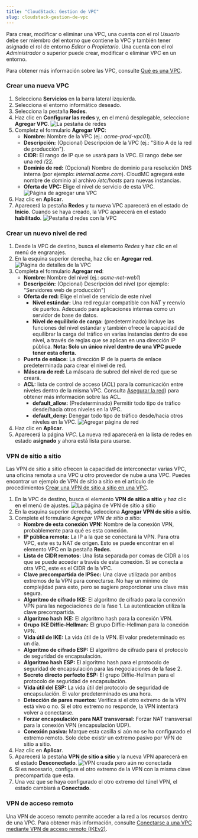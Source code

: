 ```yaml
---
title: "CloudStack: Gestion de VPC"
slug: cloudstack-gestion-de-vpc
---
```



<!-- - [Create a new VPC](#create-a-new-vpc)
- [Create a new network tier](#create-a-new-network-tier)
- [Site-to-Site VPN](#site-to-site-vpn)
    + [Considerations:](#considerations-) -->

Para crear, modificar o eliminar una VPC, una cuenta con el rol *Usuario* debe ser miembro del entorno que contiene la VPC y también tener asignado el rol de entorno *Editor* o *Propietario*. Una cuenta con el rol *Administrador* o superior puede crear, modificar o eliminar VPC en un entorno.

Para obtener más información sobre las VPC, consulte [Qué es una VPC](../cloudstack-compute-service/cloudstack-what-is-a-vpc.md).

### Crear una nueva VPC

1. Selecciona **Servicios** en la barra lateral izquierda.
1. Selecciona el entorno informático deseado.
1. Selecciona la pestaña **Redes**.
1. Haz clic en **Configurar las redes** y, en el menú desplegable, seleccione **Agregar VPC**.
![La pestaña de redes](/assets/working-with-vpcs-1-en.png)
1. Completz el formulario **Agregar VPC**:
    - **Nombre:** Nombre de la VPC (ej.: *acme-prod-vpc01*).
    - **Descripción:** (Opcional) Descripción de la VPC (ej.: "Sitio A de la red de producción").
    - **CIDR:** El rango de IP que se usará para la VPC. El rango debe ser una red /22.
    - **Dominio de red:** (Opcional) Nombre de dominio para resolución DNS interna (por ejemplo: *internal.acme.com*). CloudMC agregará este nombre de dominio al archivo */etc/hosts* para nuevas instancias.
    - **Oferta de VPC:** Elige el nivel de servicio de esta VPC.
    ![Página de agregar una VPC](/assets/working-with-vpcs-2-en.png)
1. Haz clic en **Aplicar**.
1. Aparecerá la pestaña **Redes** y tu nueva VPC aparecerá en el estado de **Inicio**. Cuando se haya creado, la VPC aparecerá en el estado **habilitado**.
![Pestaña d redes con la VPC](/assets/working-with-vpcs-3-en.png)

### Crear un nuevo nivel de red

1. Desde la VPC de destino, busca el elemento *Redes* y haz clic en el menú de engranajes.
1. En la esquina superior derecha, haz clic en **Agregar red**.
![Página de detalles de la VPC](/assets/working-with-vpcs-4-en.png)
1. Completa el formulario **Agregar red**:
    - **Nombre:** Nombre del nivel (ej.: *acme-net-web1*)
    - **Descripción:** (Opcional) Descripción del nivel (por ejemplo: "Servidores web de producción")
    - **Oferta de red:** Elige el nivel de servicio de este nivel
       - **Nivel estándar:** Una red regular compatible con NAT y reenvío de puertos. Adecuado para aplicaciones internas como un servidor de base de datos.
       - **Nivel de equilibrio de carga:** (predeterminado) Incluye las funciones del nivel estándar y también ofrece la capacidad de equilibrar la carga del tráfico en varias instancias dentro de ese nivel, a través de reglas que se aplican en una dirección IP pública. **Nota: Solo un único nivel dentro de una VPC puede tener esta oferta.**
    - **Puerta de enlace:** La dirección IP de la puerta de enlace predeterminada para crear el nivel de red.
    - **Máscara de red:** La máscara de subred del nivel de red que se creará.
    - **ACL:** lista de control de acceso (ACL) para la comunicación entre niveles dentro de la misma VPC. Consulta [Asegurar la red](cloudstack-securing-your-network.md)) para obtener más información sobre las ACL.
       - **default_allow:** (Predeterminado) Permitir todo tipo de tráfico desde/hacia otros niveles en la VPC.
       - **default_deny:** Denegar todo tipo de tráfico desde/hacia otros niveles en la VPC.
    ![Agregar página de red](/assets/working-with-vpcs-5-en.png)
1. Haz clic en **Aplicar**.
1. Aparecerá la página *VPC*. La nueva red aparecerá en la lista de redes en estado **asignado** y ahora está lista para usarse.

### VPN de sitio a sitio

Las VPN de sitio a sitio ofrecen la capacidad de interconectar varias VPC, una oficina remota a una VPC u otro proveedor de nube a una VPC. Puedes encontrar un ejemplo de VPN de sitio a sitio en el artículo de procedimientos [Crear una VPN de sitio a sitio en una VPC](../cloudstack-compute-service/cloudstack-create-site-to-site-vpn-on-vpc.md).

1. En la VPC de destino, busca el elemento **VPN de sitio a sitio** y haz clic en el menú de ajustes.
   ![La página de VPN de sitio a sitio](/assets/working-with-vpcs-6-en.png)
1. En la esquina superior derecha, selecciona **Agregar VPN de sitio a sitio**.
1. Complete el formulario *Agregar VPN de sitio a sitio*:
    - **Nombre de esta conexión VPN:** Nombre de la conexión VPN, probablemente para qué es esta conexión.
    - **IP pública remota:** La IP a la que se conectará la VPN. Para otra VPC, este es tu NAT de origen. Esto se puede encontrar en el elemento VPC en la pestaña **Redes**.
    - **Lista de CIDR remotos:** Una lista separada por comas de CIDR a los que se puede acceder a través de esta conexión. Si se conecta a otra VPC, este es el CIDR de la VPC.
    - **Clave precompartida de IPSec:** Una clave utilizada por ambos extremos de la VPN para conectarse. No hay un mínimo de complejidad para esto, pero se sugiere proporcionar una clave más segura.
    - **Algoritmo de cifrado IKE:** El algoritmo de cifrado para la conexión VPN para las negociaciones de la fase 1. La autenticación utiliza la clave precompartida.
    - **Algoritmo hash IKE:** El algoritmo hash para la conexión VPN.
    - **Grupo IKE Diffie-Hellman:** El grupo Diffie-Hellman para la conexión VPN.
    - **Vida útil de IKE:** La vida útil de la VPN. El valor predeterminado es un día.
    - **Algoritmo de cifrado ESP:** El algoritmo de cifrado para el protocolo de seguridad de encapsulación.
    - **Algoritmo hash ESP:** El algoritmo hash para el protocolo de seguridad de encapsulación para las negociaciones de la fase 2.
    - **Secreto directo perfecto ESP:** El grupo Diffie-Hellman para el protocolo de seguridad de encapsulación.
    - **Vida útil del ESP:** La vida útil del protocolo de seguridad de encapsulación. El valor predeterminado es una hora.
    - **Detección de pares muertos:** Verifica si el otro extremo de la VPN está vivo o no. Si el otro extremo no responde, la VPN intentará volver a conectarse.
    - **Forzar encapsulación para NAT transversal:** Forzar NAT transversal para la conexión VPN (encapsulación UDP).
    - **Conexión pasiva:** Marque esta casilla si aún no se ha configurado el extremo remoto. Solo debe existir un extremo pasivo por VPN de sitio a sitio.
1. Haz clic en **Aplicar**.
1. Aparecerá la pestaña **VPN de sitio a sitio** y la nueva VPN aparecerá en el estado **Desconectado**.
   ![VPN creada pero aún no conectada](/assets/working-with-vpcs-7-en.png)
1. Si es necesario, configure el otro extremo de la VPN con la misma clave precompartida que esta.
1. Una vez que se haya configurado el otro extremo del túnel VPN, el estado cambiará a **Conectado**.

### VPN de acceso remoto

Una VPN de acceso remoto permite acceder a la red a los recursos dentro de una VPC. Para obtener más información, consulte [Conectarse a una VPC mediante VPN de acceso remoto (IKEv2)](../cloudstack-compute-service/cloudstack-vpn-using-remote-access.md).
